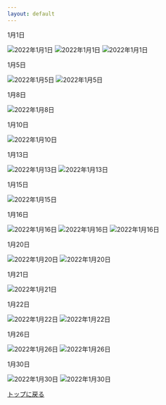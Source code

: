 ```yaml
---
layout: default
---
```


1月1日

![2022年1月1日](./assets/images/211227_00013.png)
![2022年1月1日](./assets/images/211227_00016.png)
![2022年1月1日](./assets/images/220101_00006.png)

1月5日

![2022年1月5日](./assets/images/220105_00001.png)
![2022年1月5日](./assets/images/220103_00009.png)

1月8日

![2022年1月8日](./assets/images/220107_00005.png)

1月10日

![2022年1月10日](./assets/images/220110_00001.png)

1月13日

![2022年1月13日](./assets/images/220113_00002.png)
![2022年1月13日](./assets/images/220113_00001.png)

1月15日

![2022年1月15日](./assets/images/220115_00001.png)

1月16日

![2022年1月16日](./assets/images/220116_00002.gif)
![2022年1月16日](./assets/images/220116_00001.gif)
![2022年1月16日](./assets/images/220116_00001.png)

1月20日

![2022年1月20日](./assets/images/220120_00001.png)
![2022年1月20日](./assets/images/220119_00001.png)

1月21日

![2022年1月21日](./assets/images/220121_00003.png)

1月22日

![2022年1月22日](./assets/images/220122_00004.png)
![2022年1月22日](./assets/images/220122_00005.png)

1月26日

![2022年1月26日](./assets/images/220125_00001.png)
![2022年1月26日](./assets/images/220126_00001.png)

1月30日

![2022年1月30日](./assets/images/220130_00003.png)
![2022年1月30日](./assets/images/220130_00004.png)

[トップに戻る](./)
